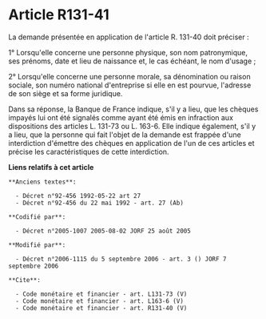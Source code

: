 # Article R131-41

La demande présentée en application de l'article R. 131-40 doit préciser : 

1° Lorsqu'elle concerne une personne physique, son nom patronymique, ses prénoms, date et lieu de naissance et, le cas
échéant, le nom d'usage ; 

2° Lorsqu'elle concerne une personne morale, sa dénomination ou raison sociale, son numéro national d'entreprise si elle en
est pourvue, l'adresse de son siège et sa forme juridique. 

Dans sa réponse, la Banque de France indique, s'il y a lieu, que les chèques impayés lui ont été signalés comme ayant été
émis en infraction aux dispositions des articles L. 131-73 ou L. 163-6. Elle indique également, s'il y a lieu, que la
personne qui fait l'objet de la demande est frappée d'une interdiction d'émettre des chèques en application de l'un de ces
articles et précise les caractéristiques de cette interdiction.

**Liens relatifs à cet article**

	**Anciens textes**:

	  - Décret n°92-456 1992-05-22 art 27
	  - Décret n°92-456 du 22 mai 1992 - art. 27 (Ab)

	**Codifié par**:

	  - Décret n°2005-1007 2005-08-02 JORF 25 août 2005

	**Modifié par**:

	  - Décret n°2006-1115 du 5 septembre 2006 - art. 3 () JORF 7 septembre 2006

	**Cite**:

	  - Code monétaire et financier - art. L131-73 (V)
	  - Code monétaire et financier - art. L163-6 (V)
	  - Code monétaire et financier - art. R131-40 (V)
